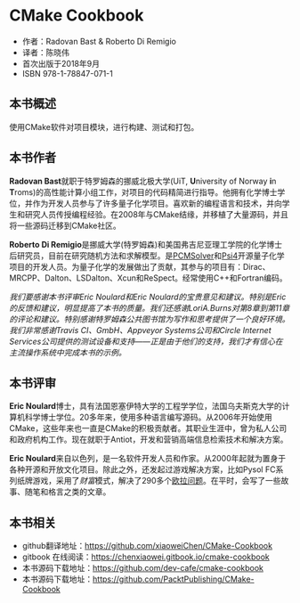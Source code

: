 CMake Cookbook
=========================
- 作者：Radovan Bast & Roberto Di Remigio
- 译者：陈晓伟
- 首次出版于2018年9月
- ISBN 978-1-78847-071-1

## 本书概述

使用CMake软件对项目模块，进行构建、测试和打包。

## 本书作者

**Radovan Bast**就职于特罗姆森的挪威北极大学(UiT, **U**niversity of Norway **i**n **T**roms)的高性能计算小组工作，对项目的代码精简进行指导。他拥有化学博士学位，并作为开发人员参与了许多量子化学项目。喜欢新的编程语言和技术，并向学生和研究人员传授编程经验。在2008年与CMake结缘，并移植了大量源码，并且将一些源码迁移到CMake社区。

**Roberto Di Remigio**是挪威大学(特罗姆森)和美国弗吉尼亚理工学院的化学博士后研究员，目前在研究随机方法和求解模型。是[PCMSolver](https://github.com/PCMSolver/pcmsolver)和[Psi4](https://github.com/psi4)开源量子化学项目的开发人员。为量子化学的发展做出了贡献，其参与的项目有：Dirac、MRCPP、Dalton、LSDalton、Xcun和ReSpect。经常使用C++和Fortran编码。

*我们要感谢本书评审Eric Noulard和Eric Noulard的宝贵意见和建议。特别是Eric的反馈和建议，明显提高了本书的质量。我们还感谢LoriA.Burns对第8章到第11章的评论和建议。特别感谢特罗姆森公共图书馆为写作和思考提供了一个良好环境。我们非常感谢Travis CI、GmbH、Appveyor Systems公司和Circle Internet Services公司提供的测试设备和支持——正是由于他们的支持，我们才有信心在主流操作系统中完成本书的示例。*

## 本书评审

**Eric Noulard**博士，具有法国恩塞伊特大学的工程学学位，法国乌夫斯克大学的计算机科学博士学位。20多年来，使用多种语言编写源码。从2006年开始使用CMake，这些年来也一直是CMake的积极贡献者。其职业生涯中，曾为私人公司和政府机构工作。现在就职于Antiot，开发和营销高端信息检索技术和解决方案。

**Eric Noulard**来自以色列，是一名软件开发人员和作家。从2000年起就为置身于各种开源和开放文化项目。除此之外，还发起过游戏解决方案，比如Pysol FC系列纸牌游戏，采用了*财富*模式，解决了290多个[欧拉问题](https://projecteuler.net/index.php?section=view)。在平时，会写了一些故事、随笔和格言之类的文章。

## 本书相关

- github翻译地址：https://github.com/xiaoweiChen/CMake-Cookbook
- gitbook 在线阅读：https://chenxiaowei.gitbook.io/cmake-cookbook
- 本书源码下载地址：https://github.com/dev-cafe/cmake-cookbook
- 本书源码下载地址：https://github.com/PacktPublishing/CMake-Cookbook

